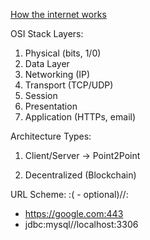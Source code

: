 [How the internet works](https://www.youtube.com/watch?v=Dxcc6ycZ73M&list=PLzdnOPI1iJNfMRZm5DDxco3UdsFegvuB7&index=1)


OSI Stack Layers:

1. Physical (bits, 1/0)
2. Data Layer
3. Networking (IP)
4. Transport (TCP/UDP)
5. Session
6. Presentation
7. Application (HTTPs, email)

Architecture Types:

1. Client/Server
-> Point2Point

2. Decentralized (Blockchain)


URL Scheme:
<protocol>:(<subprotocol> - optional)//<adresa>:<port>

 - https://google.com:443
 - jdbc:mysql//localhost:3306